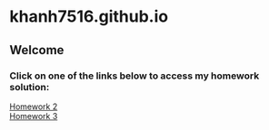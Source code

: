 # khanh7516.github.io
## Welcome  
### Click on one of the links below to access my homework solution:  

[Homework 2](khanh7516.github.io/bai-tap-ve-nha-02/)  
[Homework 3](khanh7516.github.io/bai-tap-ve-nha-03/)
